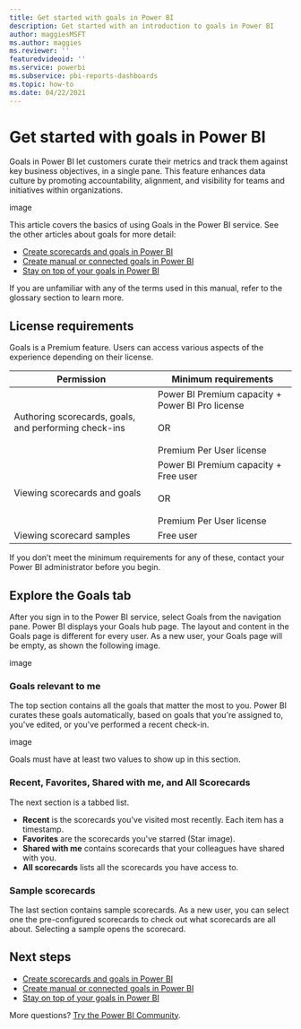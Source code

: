 ```yaml
---
title: Get started with goals in Power BI
description: Get started with an introduction to goals in Power BI
author: maggiesMSFT
ms.author: maggies
ms.reviewer: ''
featuredvideoid: ''
ms.service: powerbi
ms.subservice: pbi-reports-dashboards
ms.topic: how-to
ms.date: 04/22/2021
---
```

# Get started with goals in Power BI

Goals in Power BI let customers curate their metrics and track them against key business objectives, in a single pane. This feature enhances data culture by promoting accountability, alignment, and visibility for teams and initiatives within organizations.

image

This article covers the basics of using Goals in the Power BI service. See the other articles about goals for more detail:

- [Create scorecards and goals in Power BI](service-goals-create.md)
- [Create manual or connected goals in Power BI](service-goals-manual-connected.md)
- [Stay on top of your goals in Power BI](service-goals-check-in.md)

If you are unfamiliar with any of the terms used in this manual, refer to the glossary section to learn more. 

## License requirements 

Goals is a Premium feature. Users can access various aspects of the experience depending on their license. 

|Permission  |Minimum requirements  |
|---------|---------|
|Authoring scorecards, goals, and performing check-ins | Power BI Premium capacity + Power BI Pro license <br><br>OR <br><br>Premium Per User license |
|Viewing scorecards and goals  | Power BI Premium capacity + Free user <br><br>OR <br><br>Premium Per User license |
|Viewing scorecard samples   |  Free user |

If you don’t meet the minimum requirements for any of these, contact your Power BI administrator before you begin.  

## Explore the Goals tab 

After you sign in to the Power BI service, select Goals from the navigation pane. Power BI displays your Goals hub page. The layout and content in the Goals page is different for every user. As a new user, your Goals page will be empty, as shown the following image. 

image

### Goals relevant to me 

The top section contains all the goals that matter the most to you. Power BI curates these goals automatically, based on goals that you're assigned to, you've edited, or you've performed a recent check-in. 

image

Goals must have at least two values to show up in this section. 

### Recent, Favorites, Shared with me, and All Scorecards 

The next section is a tabbed list. 

- **Recent** is the scorecards you've visited most recently. Each item has a timestamp. 
- **Favorites** are the scorecards you've starred (Star image). 
- **Shared with me** contains scorecards that your colleagues have shared with you. 
- **All scorecards** lists all the scorecards you have access to. 

### Sample scorecards 

The last section contains sample scorecards. As a new user, you can select one the pre-configured scorecards to check out what scorecards are all about. Selecting a sample opens the scorecard.

## Next steps

- [Create scorecards and goals in Power BI](service-goals-create.md)
- [Create manual or connected goals in Power BI](service-goals-manual-connected.md)
- [Stay on top of your goals in Power BI](service-goals-check-in.md)

More questions? [Try the Power BI Community](https://community.powerbi.com/).
